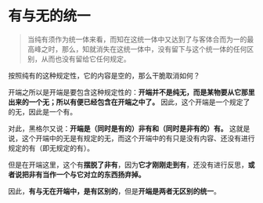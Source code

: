 # 有与无的统一

>当纯有须作为统一体来看，而知在这统一体中又达到了与客体合而为一的最高峰之时，那么，知就消失在这统一体中，没有留下与这个统一体的任何区别，从而也没有留给它任何规定。

按照纯有的这种规定性，它的内容是空的，那么干脆取消如何？

开端之所以是开端是要包含这种规定性的：**开端并不是纯无，而是某物要从它那里出来的一个无；所以有便已经包含在开端之中了。** 因此，这个开端是一个规定了的无，因此是一个有。

对此，黑格尔又说：**开端是（同时是有的）非有和（同时是非有的）有。** 这就是说，这个开端中的无是有规定的无，而这个开端中的有只是没有内容、还没有进行规定的有（即无规定的有）。

但是在开端这里，这个有**摆脱了非有**，因为**它才刚刚走到有**，还没有进行反思，**或者说把非有当作一个与它对立的东西扬弃掉。**

因此，**有与无在开端中，是有区别的**，但是**开端是两者无区别的统一**。